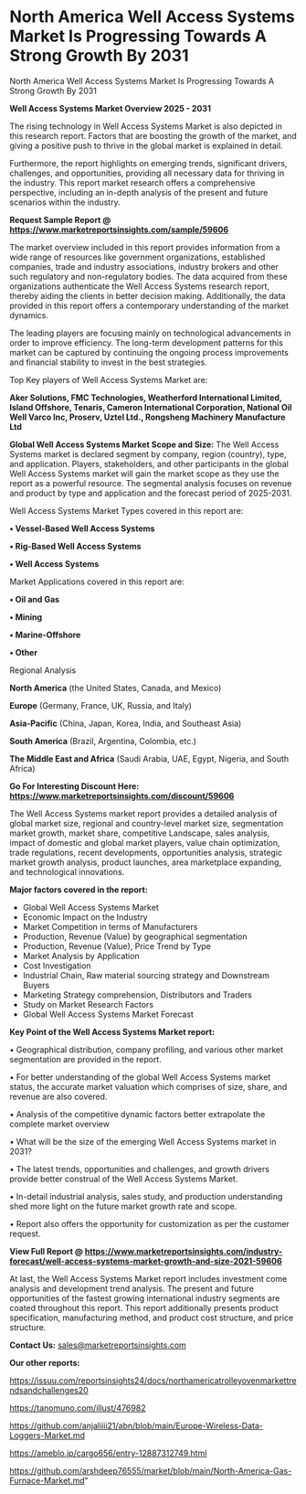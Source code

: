 # North America Well Access Systems Market Is Progressing Towards A Strong Growth By 2031
North America Well Access Systems Market Is Progressing Towards A Strong Growth By 2031

<Strong> Well Access Systems Market Overview 2025 - 2031</strong>

The rising technology in Well Access Systems Market is also depicted in this research report. Factors that are boosting the growth of the market, and giving a positive push to thrive in the global market is explained in detail.

Furthermore, the report highlights on emerging trends, significant drivers, challenges, and opportunities, providing all necessary data for thriving in the industry. This report market research offers a comprehensive perspective, including an in-depth analysis of the present and future scenarios within the industry.

<strong>Request Sample Report @ <a href=https://www.marketreportsinsights.com/sample/59606>https://www.marketreportsinsights.com/sample/59606</a></strong>

The market overview included in this report provides information from a wide range of resources like government organizations, established companies, trade and industry associations, industry brokers and other such regulatory and non-regulatory bodies. The data acquired from these organizations authenticate the Well Access Systems research report, thereby aiding the clients in better decision making. Additionally, the data provided in this report offers a contemporary understanding of the market dynamics.

The leading players are focusing mainly on technological advancements in order to improve efficiency. The long-term development patterns for this market can be captured by continuing the ongoing process improvements and financial stability to invest in the best strategies.

Top Key players of Well Access Systems Market are:

<strong>Aker Solutions, FMC Technologies, Weatherford International Limited, Island Offshore, Tenaris, Cameron International Corporation, National Oil Well Varco Inc, Proserv, Uztel Ltd., Rongsheng Machinery Manufacture Ltd</strong>

<strong><b>Global Well Access Systems Market Scope and Size:</b></strong>
The Well Access Systems market is declared segment by company, region (country), type, and application. Players, stakeholders, and other participants in the global Well Access Systems market will gain the market scope as they use the report as a powerful resource. The segmental analysis focuses on revenue and product by type and application and the forecast period of 2025-2031.

Well Access Systems Market Types covered in this report are:

<strong>• Vessel-Based Well Access Systems

• Rig-Based Well Access Systems

• Well Access Systems</strong>

Market Applications covered in this report are:

<strong>• Oil and Gas

• Mining

• Marine-Offshore

• Other</strong> 

Regional Analysis

<strong>North America</strong> (the United States, Canada, and Mexico)

<strong>Europe</strong> (Germany, France, UK, Russia, and Italy)

<strong>Asia-Pacific</strong> (China, Japan, Korea, India, and Southeast Asia)

<strong>South America</strong> (Brazil, Argentina, Colombia, etc.)

<strong>The Middle East and Africa</strong> (Saudi Arabia, UAE, Egypt, Nigeria, and South Africa)

<strong>Go For Interesting Discount Here: <a href=https://www.marketreportsinsights.com/discount/59606>https://www.marketreportsinsights.com/discount/59606</a></strong>

The Well Access Systems market report provides a detailed analysis of global market size, regional and country-level market size, segmentation market growth, market share, competitive Landscape, sales analysis, impact of domestic and global market players, value chain optimization, trade regulations, recent developments, opportunities analysis, strategic market growth analysis, product launches, area marketplace expanding, and technological innovations.

<strong><b>Major factors covered in the report:</b></strong>
<ul>
  <li>Global Well Access Systems Market </li>
  <li>Economic Impact on the Industry</li>
  <li>Market Competition in terms of Manufacturers</li>
  <li>Production, Revenue (Value) by geographical segmentation</li>
  <li>Production, Revenue (Value), Price Trend by Type</li>
  <li>Market Analysis by Application</li>
  <li>Cost Investigation</li>
  <li>Industrial Chain, Raw material sourcing strategy and Downstream Buyers</li>
  <li>Marketing Strategy comprehension, Distributors and Traders</li>
  <li>Study on Market Research Factors</li>
  <li>Global Well Access Systems Market Forecast</li>
</ul>

<strong><b>Key Point of the Well Access Systems Market report:</b></strong>

• Geographical distribution, company profiling, and various other market segmentation are provided in the report.

• For better understanding of the global Well Access Systems market status, the accurate market valuation which comprises of size, share, and revenue are also covered.

• Analysis of the competitive dynamic factors better extrapolate the complete market overview

• What will be the size of the emerging Well Access Systems market in 2031?

• The latest trends, opportunities and challenges, and growth drivers provide better construal of the Well Access Systems Market.

• In-detail industrial analysis, sales study, and production understanding shed more light on the future market growth rate and scope.

• Report also offers the opportunity for customization as per the customer request.

<strong><b>View Full Report @ <a href=https://www.marketreportsinsights.com/industry-forecast/well-access-systems-market-growth-and-size-2021-59606>https://www.marketreportsinsights.com/industry-forecast/well-access-systems-market-growth-and-size-2021-59606</a></b></strong>


At last, the Well Access Systems Market report includes investment come analysis and development trend analysis. The present and future opportunities of the fastest growing international industry segments are coated throughout this report. This report additionally presents product specification, manufacturing method, and product cost structure, and price structure.

<strong>Contact Us:</strong>
sales@marketreportsinsights.com

<strong>Our other reports:</strong>

<a href=https://issuu.com/reportsinsights24/docs/northamericatrolleyovenmarkettrendsandchallenges20>https://issuu.com/reportsinsights24/docs/northamericatrolleyovenmarkettrendsandchallenges20</a>

<a href=https://tanomuno.com/illust/476982>https://tanomuno.com/illust/476982</a>

<a href=https://github.com/anjaliiii21/abn/blob/main/Europe-Wireless-Data-Loggers-Market.md>https://github.com/anjaliiii21/abn/blob/main/Europe-Wireless-Data-Loggers-Market.md</a>

<a href=https://ameblo.jp/cargo656/entry-12887312749.html>https://ameblo.jp/cargo656/entry-12887312749.html</a>

<a href=https://github.com/arshdeep76555/market/blob/main/North-America-Gas-Furnace-Market.md>https://github.com/arshdeep76555/market/blob/main/North-America-Gas-Furnace-Market.md</a>"
